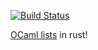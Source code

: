 [![Build Status](https://travis-ci.org/mwhittaker/rust-list.svg?branch=master)](https://travis-ci.org/mwhittaker/rust-list)

[OCaml lists](http://caml.inria.fr/pub/docs/old-311/libref/List.html) in rust!

